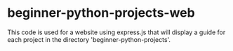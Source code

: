 # beginner-python-projects-web
This code is used for a website using express.js that will display a guide for each project in the directory 'beginner-python-projects'.
